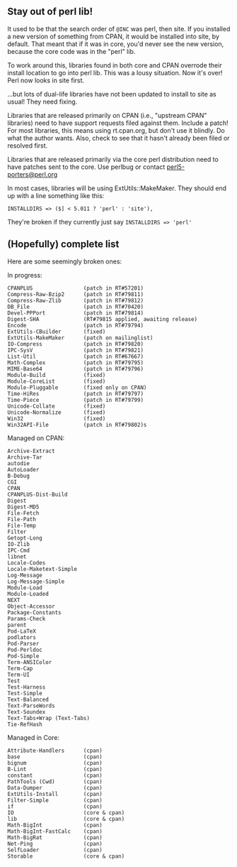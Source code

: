 
## Stay out of perl lib!

It used to be that the search order of `@INC` was perl, then site.   If you
installed a new version of something from CPAN, it would be installed into
site, by default.  That meant that if it was in core, you'd never see the new
version, because the core code was in the "perl" lib.

To work around this, libraries found in both core and CPAN overrode their
install location to go into perl lib.  This was a lousy situation.  Now it's
over!  Perl now looks in site first.

...but lots of dual-life libraries have not been updated to install to site as
usual!  They need fixing.

Libraries that are released primarily on CPAN (i.e., "upstream CPAN" libraries)
need to have support requests filed against them.  Include a patch!  For most
libraries, this means using rt.cpan.org, but don't use it blindly.  Do what the
author wants.  Also, check to see that it hasn't already been filed or resolved
first.

Libraries that are released primarily via the core perl distribution need to
have patches sent to the core.  Use perlbug or contact perl5-porters@perl.org

In most cases, libraries will be using ExtUtils::MakeMaker.  They should end up
with a line something like this:

    INSTALLDIRS => ($] < 5.011 ? 'perl' : 'site'),

They're broken if they currently just say `INSTALLDIRS => 'perl'`

## (Hopefully) complete list

Here are some seemingly broken ones:

In progress:

    CPANPLUS                (patch in RT#57201)
    Compress-Raw-Bzip2      (patch in RT#79811)
    Compress-Raw-Zlib       (patch in RT#79812)
    DB_File                 (patch in RT#70420)
    Devel-PPPort            (patch in RT#79814)
    Digest-SHA              (RT#79815 applied, awaiting release)
    Encode                  (patch in RT#79794)
    ExtUtils-CBuilder       (fixed)
    ExtUtils-MakeMaker      (patch on mailinglist)
    IO-Compress             (patch in RT#79820)
    IPC-SysV                (patch in RT#79821)
    List-Util               (patch in RT#67667)
    Math-Complex            (patch in RT#79795)
    MIME-Base64             (patch in RT#79796)
    Module-Build            (fixed)
    Module-CoreList         (fixed)
    Module-Pluggable        (fixed only on CPAN)
    Time-HiRes              (patch in RT#79797)
    Time-Piece              (patch in RT#79799)
    Unicode-Collate         (fixed)
    Unicode-Normalize       (fixed)
    Win32                   (fixed)
    Win32API-File           (patch in RT#79802)s

Managed on CPAN:

    Archive-Extract
    Archive-Tar
    autodie
    AutoLoader
    B-Debug
    CGI
    CPAN
    CPANPLUS-Dist-Build
    Digest
    Digest-MD5
    File-Fetch
    File-Path
    File-Temp
    Filter
    Getopt-Long
    IO-Zlib
    IPC-Cmd
    libnet
    Locale-Codes
    Locale-Maketext-Simple
    Log-Message
    Log-Message-Simple
    Module-Load
    Module-Loaded
    NEXT
    Object-Accessor
    Package-Constants
    Params-Check
    parent
    Pod-LaTeX
    podlators
    Pod-Parser
    Pod-Perldoc
    Pod-Simple
    Term-ANSIColor
    Term-Cap
    Term-UI
    Test
    Test-Harness
    Test-Simple
    Text-Balanced
    Text-ParseWords
    Text-Soundex
    Text-Tabs+Wrap (Text-Tabs)
    Tie-RefHash

Managed in Core:

    Attribute-Handlers      (cpan)
    base                    (cpan)
    bignum                  (cpan)
    B-Lint                  (cpan)
    constant                (cpan)
    PathTools (Cwd)         (cpan)
    Data-Dumper             (cpan)
    ExtUtils-Install        (cpan)
    Filter-Simple           (cpan)
    if                      (cpan)
    IO                      (core & cpan)
    lib                     (core & cpan)
    Math-BigInt             (cpan)
    Math-BigInt-FastCalc    (cpan)
    Math-BigRat             (cpan)
    Net-Ping                (cpan)
    SelfLoader              (cpan)
    Storable                (core & cpan)
